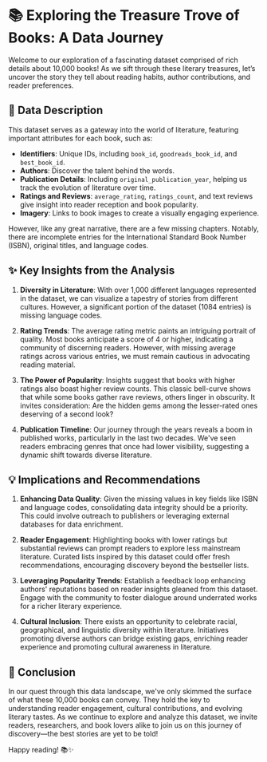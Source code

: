 # 📚 Exploring the Treasure Trove of Books: A Data Journey

Welcome to our exploration of a fascinating dataset comprised of rich details about 10,000 books! As we sift through these literary treasures, let’s uncover the story they tell about reading habits, author contributions, and reader preferences.

## 📖 Data Description

This dataset serves as a gateway into the world of literature, featuring important attributes for each book, such as:

- **Identifiers**: Unique IDs, including `book_id`, `goodreads_book_id`, and `best_book_id`.
- **Authors**: Discover the talent behind the words.
- **Publication Details**: Including `original_publication_year`, helping us track the evolution of literature over time.
- **Ratings and Reviews**: `average_rating`, `ratings_count`, and text reviews give insight into reader reception and book popularity.
- **Imagery**: Links to book images to create a visually engaging experience.

However, like any great narrative, there are a few missing chapters. Notably, there are incomplete entries for the International Standard Book Number (ISBN), original titles, and language codes. 

## ✨ Key Insights from the Analysis

1. **Diversity in Literature**: 
   With over 1,000 different languages represented in the dataset, we can visualize a tapestry of stories from different cultures. However, a significant portion of the dataset (1084 entries) is missing language codes.

2. **Rating Trends**:
   The average rating metric paints an intriguing portrait of quality. Most books anticipate a score of 4 or higher, indicating a community of discerning readers. However, with missing average ratings across various entries, we must remain cautious in advocating reading material.

3. **The Power of Popularity**:
   Insights suggest that books with higher ratings also boast higher review counts. This classic bell-curve shows that while some books gather rave reviews, others linger in obscurity. It invites consideration: Are the hidden gems among the lesser-rated ones deserving of a second look?

4. **Publication Timeline**:
   Our journey through the years reveals a boom in published works, particularly in the last two decades. We've seen readers embracing genres that once had lower visibility, suggesting a dynamic shift towards diverse literature.

## 💡 Implications and Recommendations

1. **Enhancing Data Quality**:
   Given the missing values in key fields like ISBN and language codes, consolidating data integrity should be a priority. This could involve outreach to publishers or leveraging external databases for data enrichment.

2. **Reader Engagement**:
   Highlighting books with lower ratings but substantial reviews can prompt readers to explore less mainstream literature. Curated lists inspired by this dataset could offer fresh recommendations, encouraging discovery beyond the bestseller lists.

3. **Leveraging Popularity Trends**:
   Establish a feedback loop enhancing authors' reputations based on reader insights gleaned from this dataset. Engage with the community to foster dialogue around underrated works for a richer literary experience.

4. **Cultural Inclusion**:
   There exists an opportunity to celebrate racial, geographical, and linguistic diversity within literature. Initiatives promoting diverse authors can bridge existing gaps, enriching reader experience and promoting cultural awareness in literature.

## 🌟 Conclusion 

In our quest through this data landscape, we've only skimmed the surface of what these 10,000 books can convey. They hold the key to understanding reader engagement, cultural contributions, and evolving literary tastes. As we continue to explore and analyze this dataset, we invite readers, researchers, and book lovers alike to join us on this journey of discovery—the best stories are yet to be told! 

Happy reading! 📚✨